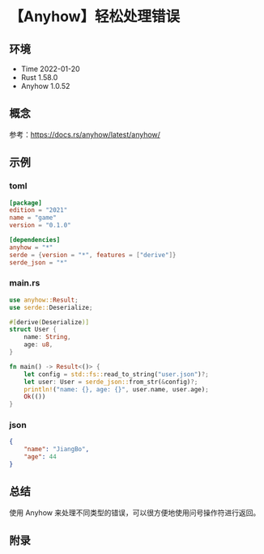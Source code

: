 # 【Anyhow】轻松处理错误

## 环境

- Time 2022-01-20
- Rust 1.58.0
- Anyhow 1.0.52

## 概念

参考：<https://docs.rs/anyhow/latest/anyhow/>  

## 示例

### toml

```toml
[package]
edition = "2021"
name = "game"
version = "0.1.0"

[dependencies]
anyhow = "*"
serde = {version = "*", features = ["derive"]}
serde_json = "*"
```

### main.rs

```rust
use anyhow::Result;
use serde::Deserialize;

#[derive(Deserialize)]
struct User {
    name: String,
    age: u8,
}

fn main() -> Result<()> {
    let config = std::fs::read_to_string("user.json")?;
    let user: User = serde_json::from_str(&config)?;
    println!("name: {}, age: {}", user.name, user.age);
    Ok(())
}
```

### json

```json
{
    "name": "JiangBo",
    "age": 44
}
```

## 总结

使用 Anyhow 来处理不同类型的错误，可以很方便地使用问号操作符进行返回。

## 附录
